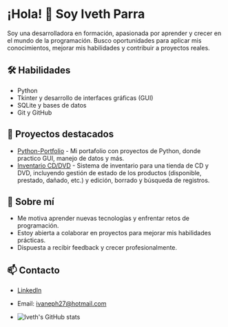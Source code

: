 # ¡Hola! 👋 Soy Iveth Parra

Soy una desarrolladora en formación, apasionada por aprender y crecer en el mundo de la programación. Busco oportunidades para aplicar mis conocimientos, mejorar mis habilidades y contribuir a proyectos reales.

## 🛠 Habilidades
- Python
- Tkinter y desarrollo de interfaces gráficas (GUI)
- SQLite y bases de datos
- Git y GitHub

## 📂 Proyectos destacados
- [Python-Portfolio](https://github.com/iparra-sys/Python-Portfolio) - Mi portafolio con proyectos de Python, donde practico GUI, manejo de datos y más.
- [Inventario CD/DVD](https://github.com/iparra-sys/NombreDelRepositorioProyecto2) - Sistema de inventario para una tienda de CD y DVD, incluyendo gestión de estado de los productos (disponible, prestado, dañado, etc.) y edición, borrado y búsqueda de registros.

## 🚀 Sobre mí
- Me motiva aprender nuevas tecnologías y enfrentar retos de programación.
- Estoy abierta a colaborar en proyectos para mejorar mis habilidades prácticas.
- Dispuesta a recibir feedback y crecer profesionalmente.

## 📫 Contacto
- [LinkedIn](https://www.linkedin.com/in/iveth-parra-herrera-351a6a235)
- Email: ivaneph27@hotmail.com

- ![Iveth's GitHub stats](https://github-readme-stats.vercel.app/api?username=iparra-sys&show_icons=true&theme=blue)




